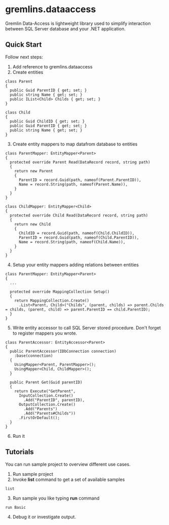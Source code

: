 # gremlins.dataaccess
Gremlin Data-Access is lightweight library used to simplify interaction between SQL Server database and your .NET application.
## Quick Start
Follow next steps:

1. Add reference to gremlins.dataaccess
2. Create entities
  
  ``` 'C#'
  class Parent
  {
    public Guid ParentID { get; set; }
    public string Name { get; set; }
    public IList<Child> Childs { get; set; }
  }
  
  class Child
  {
    public Guid ChildID { get; set; }
    public Guid ParentID { get; set; }
    public string Name { get; set; }
  }
  ```
3. Create entity mappers to map datafrom database to entities

  ```
  class ParentMapper: EntityMapper<Parent>
  {
    protected override Parent Read(DataRecord record, string path)
    {
      return new Parent
      {
        ParentID = record.Guid(path, nameof(Parent.ParentID)),
        Name = record.String(path, nameof(Parent.Name)),
      }
    }
  }
  
  class ChildMapper: EntityMapper<Child>
  {
    protected override Child Read(DataRecord record, string path)
    {
      return new Child
      {
        ChildID = record.Guid(path, nameof(Child.ChildID)),
        ParentID = record.Guid(path, nameof(Child.ParentID)),
        Name = record.String(path, nameof(Child.Name)),
      }
    }
  }
  ```
4. Setup your entity mappers adding relations between entities

  ```
  class ParentMapper: EntityMapper<Parent>
  {
    ...
    
    protected override MappingCollection Setup()
    {
      return MappingCollection.Create()
        .List<Parent, Child>("Childs", (parent, childs) => parent.Childs = childs, (parent, child) => parent.ParentID == child.ParentID);
    }
  }
  ```
5. Write entity accessor to call SQL Server stored procedure. Don't forget to register mappers you wrote.
  
  ```
  class ParentAccessor: EntityAccessor<Parent>
  {
    public ParentAccessor(IDbConnection connection)
      :base(connection)
    {
      UsingMapper<Parent, ParentMapper>();
      UsingMapper<Child, ChildMapper>();
    }

    public Parent Get(Guid parentID)
    {
      return Execute("GetParent",
        InputCollection.Create()
          .Add("ParentID", parentID),
        OutputCollection.Create()
          .Add("Parents")
          .Add("Parents#Childs"))
        .FirstOrDefault();
    }        
  }
  ```
6. Run it

## Tutorials

You can run sample project to overview different use cases. 

1. Run sample project
2. Invoke **list** command to get a set of available samples
  
  ```
  list
  ```
3. Run sample you like typing **run** command
  
  ```
  run Basic
  ```
4. Debug it or investigate output.
